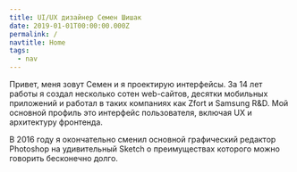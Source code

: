 ```yaml
---
title: UI/UX дизайнер Семен Шишак
date: 2019-01-01T00:00:00.000Z
permalink: /
navtitle: Home
tags:
  - nav
---
```

Привет, меня зовут Семен и я проектирую интерфейсы. За 14 лет работы я создал несколько сотен web-сайтов, десятки мобильных приложений и работал в таких компаниях как Zfort и Samsung R&D. Мой основной профиль это интерфейс пользователя, включая UX и архитектуру  фронтенда.

В 2016 году я окончательно сменил основной графический редактор Photoshop на удивительный Sketch о преимуществах которого можно говорить бесконечно долго.
